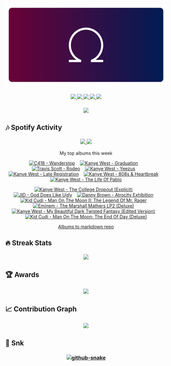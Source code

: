 <!-- Thanks to vaaski for the SVG frame and inspiration -->
<h3 align="center">
  <a href="https://github.com/vaaski/vaaski">
    <!-- ts school Chromebook so ass this SVG lags it wtf 😭😭😭 -->
    <img src="https://raw.githubusercontent.com/om3ga6400/om3ga6400/refs/heads/main/assets/om3ga/banner.svg">
  </a>
</h3>

<!-- Bunch of shields.io and shields.io style badges -->
<h3 align="center">
  <!-- Another view counter; this one is in the shields.io style, made by antonkomarev and breaks occasionally -->
  <a href="https://github.com/antonkomarev/github-profile-views-counter/">
    <img src="https://komarev.com/ghpvc/?username=om3ga6400">
  </a>
  <!-- shields.io badge that shows how many stars I have on all my repos combined; links to shields.io -->
  <a href="https://shields.io/">
    <img src="https://img.shields.io/github/stars/om3ga6400?style=fflat-square&color=yellow&logo=github">
  </a>
  <!-- shields.io badge that shows how many followers I have; links to my followers page -->
  <a href="https://github.com/om3ga6400?tab=followers">
    <img src="https://img.shields.io/github/followers/om3ga6400?style=fflat-square&logo=github">
  </a>
  <!-- shields.io badge that shows what license I have on this repo; links to the license as raw text -->
  <a href="https://raw.githubusercontent.com/om3ga6400/om3ga6400/refs/heads/main/LICENSE">
    <img src="https://img.shields.io/github/license/om3ga6400/om3ga6400">
  </a>
  <!-- Very cool shields.io style badge using discord-md-badge by gitlimes, shows when I’m active on Discord. LIMES ARE NOT PINK -->
  <a href="https://github.com/gitlimes/discord-md-badge/">
    <img src="https://dcbadge.limes.pink/api/shield/1232072032590758069?style=fflat-square">
  </a>
</h3>

<!-- Goofy view counter using journey-ad's Moe Counter. Might remove because it’s somewhat suggestive, but idk ¯\_(ツ)_/¯ -->
<h3 align="center">
  <a href="https://github.com/journey-ad/Moe-Counter">
    <img src="https://count.getloli.com/@om3ga6400?theme=original-new">
  </a>
</h3>

## 🎶 Spotify Activity

<h3 align="center">
  <a href="https://github.com/kittinan/spotify-github-profile/">
    <img src="https://spotify-github-profile.kittinanx.com/api/view?uid=317acg6cjueru456j7s6tsnejlle&cover_image=true&theme=novatorem&show_offline=true">
  </a>
  <a href="https://github.com/YungBricoCoop/statsfm-card">
    <img src="https://card.elwan.ch/?username=om3ga6400&type=artists&y_offset=0&height=120&width=450&spacing=10&g_start=0d1117&g_stop=0d1117">
  </a>
</h3>

<p align="center">My top albums this week</p>
 
<!-- STATSFM START -->

<p align="center"><a href="https://open.spotify.com/album/051vvnKIC9VaY8vw4R2s0y" target="_blank" rel="noopener noreferrer" title="#1 C418 - Wanderstop (7h 10m)"><img src="https://i.scdn.co/image/ab67616d0000b273cdabf1f47d77660f36940679" alt="C418 - Wanderstop" width="100" height="100"></a>    <a href="https://open.spotify.com/album/4SZko61aMnmgvNhfhgTuD3" target="_blank" rel="noopener noreferrer" title="#2 Kanye West - Graduation (5h 19m)"><img src="https://is1-ssl.mzstatic.com/image/thumb/Music116/v4/2f/db/2c/2fdb2c9d-171c-c6dc-57ee-4bae2b4bb11a/07UMGIM12671.rgb.jpg/768x768bb.jpg" alt="Kanye West - Graduation" width="100" height="100"></a>    <a href="https://open.spotify.com/album/4PWBTB6NYSKQwfo79I3prg" target="_blank" rel="noopener noreferrer" title="#3 Travis Scott - Rodeo (5h 2m)"><img src="https://is1-ssl.mzstatic.com/image/thumb/Music221/v4/71/87/78/7187786f-70af-fd36-fc7f-a4ba61b65d98/886445454987.jpg/768x768bb.jpg" alt="Travis Scott - Rodeo" width="100" height="100"></a>    <a href="https://open.spotify.com/album/0XTAmejG8F97wF5MWoVbaY" target="_blank" rel="noopener noreferrer" title="#4 Kanye West - Yeezus (4h 57m)"><img src="https://is1-ssl.mzstatic.com/image/thumb/Music115/v4/3c/56/e7/3c56e717-06a0-b67d-e694-9b6e6e43a5a8/13UAAIM08444.rgb.jpg/768x768bb.jpg" alt="Kanye West - Yeezus" width="100" height="100"></a>    <a href="https://open.spotify.com/album/1Lt8ADtFWXost5wFYbr6oS" target="_blank" rel="noopener noreferrer" title="#5 Kanye West - Late Registration (4h 56m)"><img src="https://i.scdn.co/image/ab67616d0000b2735ab6e74ffe44c1398dabaeb6" alt="Kanye West - Late Registration" width="100" height="100"></a>    <a href="https://open.spotify.com/album/3WFTGIO6E3Xh4paEOBY9OU" target="_blank" rel="noopener noreferrer" title="#6 Kanye West - 808s &amp; Heartbreak (4h 52m)"><img src="https://is1-ssl.mzstatic.com/image/thumb/Music115/v4/fb/5c/f2/fb5cf235-2ae9-34c3-1ddb-ef896fb14175/16UMGIM58688.rgb.jpg/768x768bb.jpg" alt="Kanye West - 808s &amp; Heartbreak" width="100" height="100"></a>    <a href="#" target="_blank" rel="noopener noreferrer" title="#7 Kanye West - The Life Of Pablo (4h 40m)"><img src="https://is1-ssl.mzstatic.com/image/thumb/Music126/v4/ab/74/4a/ab744ae9-235f-0a2f-9f8a-74ddee3c339e/16UMGIM37046.rgb.jpg/768x768bb.jpg" alt="Kanye West - The Life Of Pablo" width="100" height="100"></a></p>
<p align="center"><a href="https://open.spotify.com/album/1NRRN5RWwfuLmQdjshz0L7" target="_blank" rel="noopener noreferrer" title="#8 Kanye West - The College Dropout (Explicit) (3h 43m)"><img src="https://is1-ssl.mzstatic.com/image/thumb/Music118/v4/15/05/09/15050911-a2f1-9ebc-0d16-6e8faad1cf80/00602567924326.rgb.jpg/768x768bb.jpg" alt="Kanye West - The College Dropout (Explicit)" width="100" height="100"></a>    <a href="#" target="_blank" rel="noopener noreferrer" title="#9 JID - God Does Like Ugly (3h 40m)"><img src="https://i.scdn.co/image/ab67616d0000b273890a79643fbec81b58116ef4" alt="JID - God Does Like Ugly" width="100" height="100"></a>    <a href="https://open.spotify.com/album/3e7vtKJ3m1zVh38VGq2g3H" target="_blank" rel="noopener noreferrer" title="#10 Danny Brown - Atrocity Exhibition (3h 31m)"><img src="https://is1-ssl.mzstatic.com/image/thumb/Music221/v4/f9/a8/68/f9a868c3-c3fe-94fc-a719-35145692be73/0801061027636.png/768x768bb.jpg" alt="Danny Brown - Atrocity Exhibition" width="100" height="100"></a>    <a href="https://open.spotify.com/album/0InO6eGRL47KErEYEoc2rP" target="_blank" rel="noopener noreferrer" title="#11 Kid Cudi - Man On The Moon II: The Legend Of Mr. Rager (3h 5m)"><img src="https://i.scdn.co/image/ab67616d0000b2735a750965d0ad3f11cac34628" alt="Kid Cudi - Man On The Moon II: The Legend Of Mr. Rager" width="100" height="100"></a>    <a href="#" target="_blank" rel="noopener noreferrer" title="#12 Eminem - The Marshall Mathers LP2 (Deluxe) (3h 4m)"><img src="https://is1-ssl.mzstatic.com/image/thumb/Music126/v4/00/35/65/0035653b-6949-3dc5-0c8e-dbe9deb9f82b/23UM1IM11434.rgb.jpg/768x768bb.jpg" alt="Eminem - The Marshall Mathers LP2 (Deluxe)" width="100" height="100"></a>    <a href="https://open.spotify.com/album/555YaDGJyzG0QkdImBtPFD" target="_blank" rel="noopener noreferrer" title="#13 Kanye West - My Beautiful Dark Twisted Fantasy (Edited Version) (2h 59m)"><img src="https://i.scdn.co/image/ab67616d0000b27353e1d2591f23b32376976c88" alt="Kanye West - My Beautiful Dark Twisted Fantasy (Edited Version)" width="100" height="100"></a>    <a href="https://open.spotify.com/album/2S8AWAM0nxyFy66YnUfIs3" target="_blank" rel="noopener noreferrer" title="#14 Kid Cudi - Man On The Moon: The End Of Day (Deluxe) (2h 50m)"><img src="https://is1-ssl.mzstatic.com/image/thumb/Music115/v4/dd/f5/50/ddf55058-b181-4099-bc12-4862b800cf96/09UMGIM33419.rgb.jpg/768x768bb.jpg" alt="Kid Cudi - Man On The Moon: The End Of Day (Deluxe)" width="100" height="100"></a></p>
<!-- STATSFM END -->

<p align="center">
  <a href="https://github.com/teraha-dev/statsfm-to-markdown">Albums to markdown repo</a>
</p>

## 🔥 Streak Stats

<h3 align="center">
  <a href="https://github.com/om3ga6400/github-readme-streak-stats/">
    <img src="https://github-readme-streak-stats-om3ga6400.vercel.app/?user=om3ga6400&theme=github-dark-blue&hide_border=true&date_format=j/n/Y">
  </a>
</h3>

## 🏆 Awards

<h3 align="center">
  <a href="https://github.com/om3ga6400/github-profile-trophy/">
    <img src="https://github-profile-trophy-om3ga6400.vercel.app/?username=OM3GA6400&theme=darkhub&no-frame=true&row=1&margin-w=0&column=8">
  </a>
</h3>

## 📈 Contribution Graph

<h3 align="center">
  <a href="https://github.com/ashutosh00710/github-readme-activity-graph/">
    <img src="https://github-readme-activity-graph.vercel.app/graph?username=OM3GA6400&theme=github-dark&hide_border=true&hide_title=true">
  </a>
</h3>

## 🐍 Snk

<h3 align="center">
  <a href="https://github.com/Platane/snk/">
    <picture>
      <source media="(prefers-color-scheme: dark)" srcset="https://raw.githubusercontent.com/om3ga6400/om3ga6400/refs/heads/output/github-snake-dark.svg">
      <source media="(prefers-color-scheme: light)" srcset="https://raw.githubusercontent.com/om3ga6400/om3ga6400/refs/heads/output/github-snake.svg">
      <img alt="github-snake">
    </picture>
  </a>
</h3>
